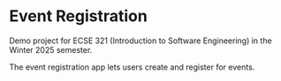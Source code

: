 # Event Registration

Demo project for ECSE 321 (Introduction to Software Engineering) in the Winter 2025 semester.

The event registration app lets users create and register for events.
